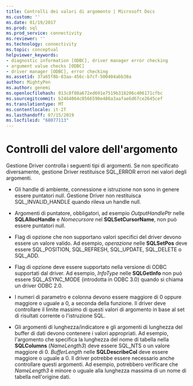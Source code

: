 ```yaml
---
title: Controlli dei valori di argomento | Microsoft Docs
ms.custom: ''
ms.date: 01/19/2017
ms.prod: sql
ms.prod_service: connectivity
ms.reviewer: ''
ms.technology: connectivity
ms.topic: conceptual
helpviewer_keywords:
- diagnostic information [ODBC], driver manager error checking
- argument value checks [ODBC]
- driver manager [ODBC], error checking
ms.assetid: 37a65f8b-83aa-456c-b7cf-500404abb38a
author: MightyPen
ms.author: genemi
ms.openlocfilehash: 013c8f80a672ed691e7519b318206c406171cfbc
ms.sourcegitcommit: b2464064c0566590e486a3aafae6d67ce2645cef
ms.translationtype: MT
ms.contentlocale: it-IT
ms.lasthandoff: 07/15/2019
ms.locfileid: "68077113"
---
```

# <a name="argument-value-checks"></a>Controlli del valore dell'argomento
Gestione Driver controlla i seguenti tipi di argomenti. Se non specificato diversamente, gestione Driver restituisce SQL_ERROR errori nei valori degli argomenti.  
  
-   Gli handle di ambiente, connessione e istruzione non sono in genere essere puntatori null. Gestione Driver non restituisca SQL_INVALID_HANDLE quando rileva un handle null.  
  
-   Argomenti di puntatore, obbligatori, ad esempio *OutputHandlePtr* nelle **SQLAllocHandle** e *Nomecursore* nel **SQLSetCursorName**, non può essere puntatori null.  
  
-   Flag di opzione che non supportano valori specifici del driver devono essere un valore valido. Ad esempio, *operazione* nelle **SQLSetPos** deve essere SQL_POSITION, SQL_REFRESH, SQL_UPDATE, SQL_DELETE o SQL_ADD.  
  
-   Flag di opzione deve essere supportato nella versione di ODBC supportati dal driver. Ad esempio, *InfoType* nelle **SQLGetInfo** non può essere SQL_ASYNC_MODE (introdotta in ODBC 3.0) quando si chiama un driver ODBC 2.0.  
  
-   I numeri di parametro e colonna devono essere maggiore di 0 oppure maggiore o uguale a 0, a seconda della funzione. Il driver deve controllare il limite massimo di questi valori di argomento in base al set di risultati corrente o l'istruzione SQL.  
  
-   Gli argomenti di lunghezza/indicatore e gli argomenti di lunghezza del buffer di dati devono contenere i valori appropriati. Ad esempio, l'argomento che specifica la lunghezza del nome di tabella nella **SQLColumns** (*NameLength3*) deve essere SQL_NTS o un valore maggiore di 0. *BufferLength* nelle **SQLDescribeCol** deve essere maggiore o uguale a 0. Il driver potrebbe essere necessario anche controllare questi argomenti. Ad esempio, potrebbero verificare che *NameLength3* è minore o uguale alla lunghezza massima di un nome di tabella nell'origine dati.
